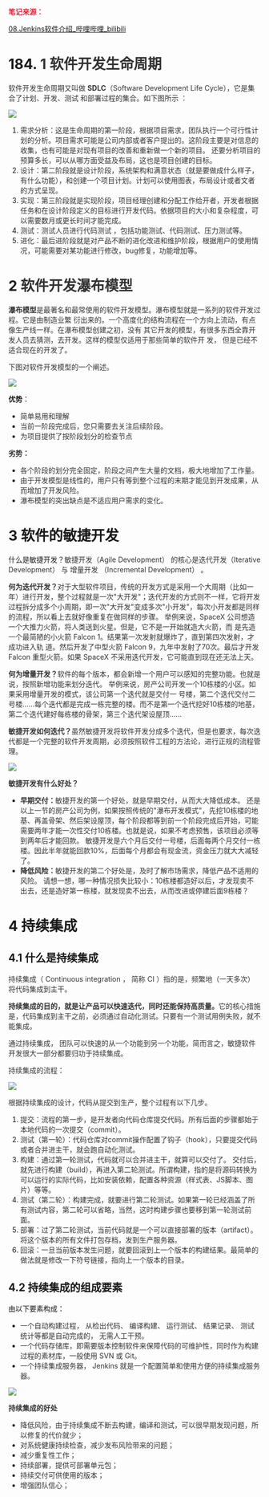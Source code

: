 **<font style="color:#DF2A3F;">笔记来源：</font>**

[08.Jenkins软件介绍_哔哩哔哩_bilibili](https://www.bilibili.com/video/BV1kJ411p7mV?spm_id_from=333.788.videopod.episodes&vd_source=e8046ccbdc793e09a75eb61fe8e84a30&p=8)

# 184. **<font style="color:rgb(51,51,51);">1 软件开发生命周期</font>**
<font style="color:rgb(51,51,51);">软件开发生命周期又叫做 </font>**<font style="color:rgb(51,51,51);">SDLC</font>**<font style="color:rgb(51,51,51);">（Software Development Life Cycle），它是集合了计划、开发、测试 和部署过程的集合。如下图所示 ：</font>

![](images/1.png)

1. <font style="color:rgb(51,51,51);">需求分析：这是生命周期的第一阶段，根据项目需求，团队执行一个可行性计划的分析。项目需求可能是公司内部或者客户提出的。这阶段主要是对信息的收集，也有可能是对现有项目的改善和重新做一个新的项目。 还要分析项目的预算多长，可以从哪方面受益及布局，这也是项目创建的目标。</font>
2. <font style="color:rgb(51,51,51);">设计：第二阶段就是设计阶段，系统架构和满意状态（就是要做成什么样子，有什么功能），和创建一个项目计划。计划可以使用图表，布局设计或者文者的方式呈现。</font>
3. <font style="color:rgb(51,51,51);">实现：第三阶段就是实现阶段，项目经理创建和分配工作给开者，开发者根据任务和在设计阶段定义的目标进行开发代码。依据项目的大小和复杂程度，可以需要数月或更长时间才能完成。</font>
4. <font style="color:rgb(51,51,51);">测试：测试人员进行代码测试 ，包括功能测试、代码测试、压力测试等。 </font>
5. <font style="color:rgb(51,51,51);">进化：最后进阶段就是对产品不断的进化改进和维护阶段，根据用户的使用情况，可能需要对某功能进行修改，bug修复，功能增加等。</font>

# 2 **<font style="color:rgb(51,51,51);">软件开发瀑布模型</font>**
**<font style="color:rgb(51,51,51);">瀑布模型</font>**<font style="color:rgb(51,51,51);">是最著名和最常使用的软件开发模型。瀑布模型就是一系列的软件开发过程。它是由制造业繁 衍出来的。一个高度化的结构流程在一个方向上流动，有点像生产线一样。在瀑布模型创建之初，没有 其它开发的模型，有很多东西全靠开发人员去猜测，去开发。这样的模型仅适用于那些简单的软件开 发， 但是已经不适合现在的开发了。 </font>

<font style="color:rgb(51,51,51);">下图对软件开发模型的一个阐述。</font>

![](images/2.png)

**优势**：

+ <font style="color:rgb(51,51,51);">简单易用和理解</font>
+ <font style="color:rgb(51,51,51);">当前一阶段完成后，您只需要去关注后续阶段。</font>
+ <font style="color:rgb(51,51,51);">为项目提供了按阶段划分的检查节点</font>

**<font style="color:rgb(51,51,51);">劣势：</font>**

+ <font style="color:rgb(51,51,51);">各个阶段的划分完全固定，阶段之间产生大量的文档，极大地增加了工作量。</font>
+ <font style="color:rgb(51,51,51);">由于开发模型是线性的，用户只有等到整个过程的末期才能见到开发成果，从而增加了开发风险。</font>
+ <font style="color:rgb(51,51,51);">瀑布模型的突出缺点是不适应用户需求的变化。</font>

# 3 软件的敏捷开发
什么是敏捷开发？<font style="color:rgb(51,51,51);">敏捷开发（Agile Development） 的核心是迭代开发（Iterative Development） 与 增量开发 （Incremental Development） 。</font>

**<font style="color:rgb(51,51,51);">何为迭代开发？</font>**<font style="color:rgb(51,51,51);">对于大型软件项目，传统的开发方式是采用一个大周期（比如一年）进行开发，整个过程就是一次"大开发"；迭代开发的方式则不一样，它将开发过程拆分成多个小周期，即一次"大开发"变成多次"小开发"，每次小开发都是同样的流程，所以看上去就好像重复在做同样的步骤。 举例来说，SpaceX 公司想造一个大推力火箭，将人类送到火星。但是，它不是一开始就造大火箭，而 是先造一个最简陋的小火箭 Falcon 1。结果第一次发射就爆炸了，直到第四次发射，才成功进入轨 道。然后开发了中型火箭 Falcon 9，九年中发射了70次。最后才开发 Falcon 重型火箭。如果 SpaceX 不采用迭代开发，它可能直到现在还无法上天。 </font>

**<font style="color:rgb(51,51,51);">何为增量开发？</font>**<font style="color:rgb(51,51,51);">软件的每个版本，都会新增一个用户可以感知的完整功能。也就是说，按照新增功能来划分迭代。 举例来说，房产公司开发一个10栋楼的小区。如果采用增量开发的模式，该公司第一个迭代就是交付一 号楼，第二个迭代交付二号楼......每个迭代都是完成一栋完整的楼。而不是第一个迭代挖好10栋楼的地基，第二个迭代建好每栋楼的骨架，第三个迭代架设屋顶......</font>

<font style="color:rgb(51,51,51);"></font>

**<font style="color:rgb(51,51,51);">敏捷开发如何迭代？</font>**<font style="color:rgb(51,51,51);">虽然敏捷开发将软件开发分成多个迭代，但是也要求，每次迭代都是一个完整的软件开发周期，必须按照软件工程的方法论，进行正规的流程管理。</font>

![](images/3.png)

**<font style="color:rgb(51,51,51);">敏捷开发有什么好处？ </font>**

+ **<font style="color:rgb(51,51,51);">早期交付：</font>**<font style="color:rgb(51,51,51);">敏捷开发的第一个好处，就是早期交付，从而大大降低成本。 还是以上一节的房产公司为例，如果按照传统的"瀑布开发模式"，先挖10栋楼的地基、再盖骨架、然后架设屋顶，每个阶段都等到前一个阶段完成后开始，可能需要两年才能一次性交付10栋楼。也就是说，如果不考虑预售，该项目必须等到两年后才能回款。 敏捷开发是六个月后交付一号楼，后面每两个月交付一栋楼。因此半年就能回款10%，后面每个月都会有现金流，资金压力就大大减轻了。</font>
+ **<font style="color:rgb(51,51,51);">降低风险：</font>**<font style="color:rgb(51,51,51);">敏捷开发的第二个好处是，及时了解市场需求，降低产品不适用的风险。 请想一想，哪一种情况损失比较小：10栋楼都造好以后，才发现卖不出去，还是造好第一栋楼，就发现卖不出去，从而改进或停建后面9栋楼？</font>

# 4 持续集成
## 4.1 什么是持续集成
<font style="color:rgb(51,51,51);">持续集成（ </font><font style="color:rgb(51,51,51);">Continuous integration </font><font style="color:rgb(51,51,51);">， 简称</font><font style="color:rgb(51,51,51);"> CI </font><font style="color:rgb(51,51,51);">）指的是，频繁地（一天多次）将代码集成到主干。 </font>

**<font style="color:rgb(51,51,51);">持续集成的目的，就是让产品可以快速迭代，同时还能保持高质量。</font>**<font style="color:rgb(51,51,51);">它的核心措施是，代码集成到主干之前，必须通过自动化测试。只要有一个测试用例失败，就不能集成。 </font>

<font style="color:rgb(51,51,51);">通过持续集成， 团队可以快速的从一个功能到另一个功能，简而言之，敏捷软件开发很大一部分都要归功于持续集成。</font>

<font style="color:rgb(51,51,51);">持续集成的流程：</font>

![](images/4.png)

<font style="color:rgb(51,51,51);">根据持续集成的设计，代码从提交到生产，整个过程有以下几步。</font>

1. <font style="color:rgb(51,51,51);">提交：流程的第一步，是开发者向代码仓库提交代码。所有后面的步骤都始于本地代码的一次提交（commit）。</font>
2. <font style="color:rgb(51,51,51);">测试（第一轮）：代码仓库对commit操作配置了钩子（hook），只要提交代码或者合并进主干，就会跑自动化测试。</font>
3. <font style="color:rgb(51,51,51);">构建：通过第一轮测试，代码就可以合并进主干，就算可以交付了。 交付后，就先进行构建（build），再进入第二轮测试。所谓构建，指的是将源码转换为可以运行的实际代码，比如安装依赖，配置各种资源（样式表、JS脚本、图片）等等。 </font>
4. <font style="color:rgb(51,51,51);">测试（第二轮）：构建完成，就要进行第二轮测试。如果第一轮已经涵盖了所有测试内容，第二轮可以省略，当然，这时构建步骤也要移到第一轮测试前面。</font>
5. <font style="color:rgb(51,51,51);">部署：过了第二轮测试，当前代码就是一个可以直接部署的版本（artifact）。将这个版本的所有文件打包存档，发到生产服务器。 </font>
6. <font style="color:rgb(51,51,51);">回滚：一旦当前版本发生问题，就要回滚到上一个版本的构建结果。最简单的做法就是修改一下符号链接，指向上一个版本的目录。</font>

## 4.2 持续集成的组成要素
由以下要素构成：

+ <font style="color:rgb(51,51,51);">一个自动构建过程， 从检出代码、 编译构建、 运行测试、 结果记录、 测试统计等都是自动完成的， 无需人工干预。 </font>
+ <font style="color:rgb(51,51,51);">一个代码存储库，即需要版本控制软件来保障代码的可维护性，同时作为构建过程的素材库，一般使用 SVN 或 Git。 </font>
+ <font style="color:rgb(51,51,51);">一个持续集成服务器， Jenkins 就是一个配置简单和使用方便的持续集成服务器。</font>

![](images/5.png)

**<font style="color:rgb(51,51,51);">持续集成的好处 </font>**

+ <font style="color:rgb(51,51,51);">降低风险，由于持续集成不断去构建，编译和测试，可以很早期发现问题，所以修复的代价就少； </font>
+ <font style="color:rgb(51,51,51);">对系统健康持续检查，减少发布风险带来的问题； </font>
+ <font style="color:rgb(51,51,51);">减少重复性工作； </font>
+ <font style="color:rgb(51,51,51);">持续部署，提供可部署单元包； </font>
+ <font style="color:rgb(51,51,51);">持续交付可供使用的版本； </font>
+ <font style="color:rgb(51,51,51);">增强团队信心；</font>

